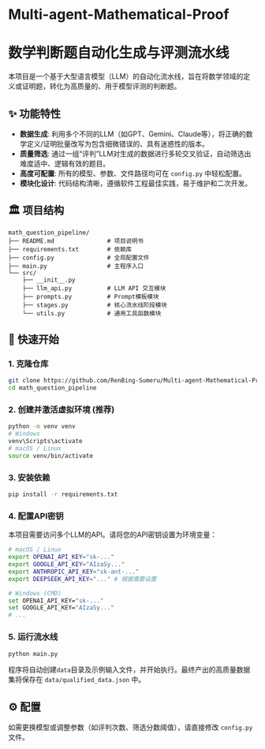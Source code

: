 # Multi-agent-Mathematical-Proof

# 数学判断题自动化生成与评测流水线

本项目是一个基于大型语言模型（LLM）的自动化流水线，旨在将数学领域的定义或证明题，转化为高质量的、用于模型评测的判断题。

## ✨ 功能特性

- **数据生成**: 利用多个不同的LLM（如GPT、Gemini、Claude等），将正确的数学定义/证明批量改写为包含细微错误的、具有迷惑性的版本。
- **质量筛选**: 通过一组“评判”LLM对生成的数据进行多轮交叉验证，自动筛选出难度适中、逻辑有效的题目。
- **高度可配置**: 所有的模型、参数、文件路径均可在 `config.py` 中轻松配置。
- **模块化设计**: 代码结构清晰，遵循软件工程最佳实践，易于维护和二次开发。

## 🏛️ 项目结构

```
math_question_pipeline/
├── README.md               # 项目说明书
├── requirements.txt        # 依赖库
├── config.py               # 全局配置文件
├── main.py                 # 主程序入口
└── src/
    ├── __init__.py
    ├── llm_api.py          # LLM API 交互模块
    ├── prompts.py          # Prompt模板模块
    ├── stages.py           # 核心流水线阶段模块
    └── utils.py            # 通用工具函数模块
```

## 🚀 快速开始

### 1. 克隆仓库

```bash
git clone https://github.com/RenBing-Sumeru/Multi-agent-Mathematical-Proof.git
cd math_question_pipeline
```

### 2. 创建并激活虚拟环境 (推荐)

```bash
python -m venv venv
# Windows
venv\Scripts\activate
# macOS / Linux
source venv/bin/activate
```

### 3. 安装依赖

```bash
pip install -r requirements.txt
```

### 4. 配置API密钥

本项目需要访问多个LLM的API。请将您的API密钥设置为环境变量：

```bash
# macOS / Linux
export OPENAI_API_KEY="sk-..."
export GOOGLE_API_KEY="AIzaSy..."
export ANTHROPIC_API_KEY="sk-ant-..."
export DEEPSEEK_API_KEY="..." # 根据需要设置

# Windows (CMD)
set OPENAI_API_KEY="sk-..."
set GOOGLE_API_KEY="AIzaSy..."
# ...
```

### 5. 运行流水线

```bash
python main.py
```

程序将自动创建`data`目录及示例输入文件，并开始执行。最终产出的高质量数据集将保存在 `data/qualified_data.json` 中。

## ⚙️ 配置

如需更换模型或调整参数（如评判次数、筛选分数阈值），请直接修改 `config.py` 文件。